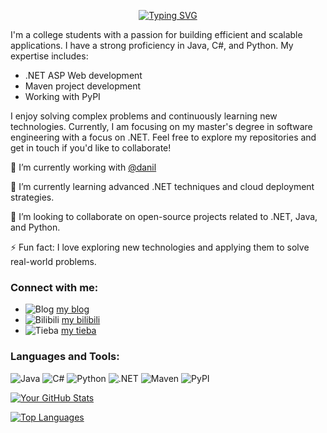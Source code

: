 <div align="center">

[![Typing SVG](https://readme-typing-svg.demolab.com?font=Fira+Code&duration=2000&pause=500&center=true&vCenter=true&repeat=true&random=false&width=435&lines=Hi+there+%F0%9F%91%8B;+I'm+Phquathi)](https://git.io/typing-svg)

</div>


I'm a college students with a passion for building efficient and scalable applications. I have a strong proficiency in Java, C#, and Python. My expertise includes:

- .NET ASP Web development
- Maven project development
- Working with PyPI

I enjoy solving complex problems and continuously learning new technologies. Currently, I am focusing on my master's degree in software engineering with a focus on .NET. Feel free to explore my repositories and get in touch if you'd like to collaborate!

🔭 I’m currently working with [@danil](https://github.com/word0exe)

🌱 I’m currently learning advanced .NET techniques and cloud deployment strategies.

👯 I’m looking to collaborate on open-source projects related to .NET, Java, and Python.

⚡ Fun fact: I love exploring new technologies and applying them to solve real-world problems.


### Connect with me:

- ![Blog](https://img.shields.io/badge/Blog-21759B?style=for-the-badge&logo=wordpress&logoColor=white) [my blog](https://phquathi.github.io/pHq-blog/)
- ![Bilibili](https://img.shields.io/badge/Bilibili-00A1D6?style=for-the-badge&logo=Bilibili&logoColor=white) [my bilibili](https://space.bilibili.com/58820004)
- ![Tieba](https://img.shields.io/badge/Tieba-00A1D6?style=for-the-badge&logo=Baidu&logoColor=white) [my tieba](https://tieba.baidu.com/home/main?id=tb.1.e08c8514.SaT4amGJK8gH-XUjBwvgmw?t=1694670503&fr=index)


### Languages and Tools:

 ![Java](https://img.shields.io/badge/Java-ED8B00?style=for-the-badge&logo=java&logoColor=white) ![C#](https://img.shields.io/badge/C%23-239120?style=for-the-badge&logo=c-sharp&logoColor=white) ![Python](https://img.shields.io/badge/Python-3776AB?style=for-the-badge&logo=python&logoColor=white) ![.NET](https://img.shields.io/badge/.NET-512BD4?style=for-the-badge&logo=dot-net&logoColor=white) ![Maven](https://img.shields.io/badge/Maven-C71A36?style=for-the-badge&logo=apache-maven&logoColor=white) ![PyPI](https://img.shields.io/badge/PyPI-3775A9?style=for-the-badge&logo=pypi&logoColor=white)



[![Your GitHub Stats](https://github-readme-stats.vercel.app/api?username=phquathi)](https://github.com/anuraghazra/github-readme-stats)



[![Top Languages](https://github-readme-stats.vercel.app/api/top-langs/?username=phquathi&layout=compact&exclude_repo=pHq-blog)](https://github.com/anuraghazra/github-readme-stats)
